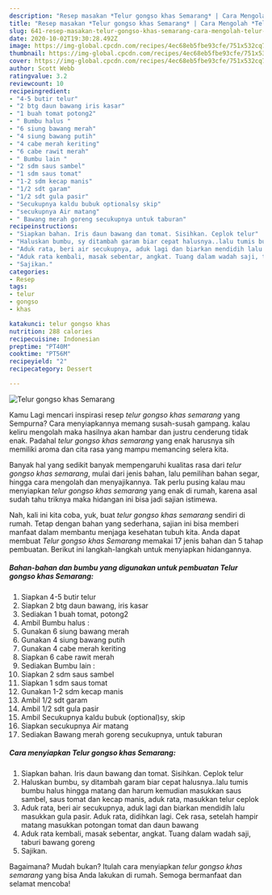 ```yaml
---
description: "Resep masakan *Telur gongso khas Semarang* | Cara Mengolah *Telur gongso khas Semarang* Yang Lezat"
title: "Resep masakan *Telur gongso khas Semarang* | Cara Mengolah *Telur gongso khas Semarang* Yang Lezat"
slug: 641-resep-masakan-telur-gongso-khas-semarang-cara-mengolah-telur-gongso-khas-semarang-yang-lezat
date: 2020-10-02T19:30:28.492Z
image: https://img-global.cpcdn.com/recipes/4ec68eb5fbe93cfe/751x532cq70/telur-gongso-khas-semarang-foto-resep-utama.jpg
thumbnail: https://img-global.cpcdn.com/recipes/4ec68eb5fbe93cfe/751x532cq70/telur-gongso-khas-semarang-foto-resep-utama.jpg
cover: https://img-global.cpcdn.com/recipes/4ec68eb5fbe93cfe/751x532cq70/telur-gongso-khas-semarang-foto-resep-utama.jpg
author: Scott Webb
ratingvalue: 3.2
reviewcount: 10
recipeingredient:
- "4-5 butir telur"
- "2 btg daun bawang iris kasar"
- "1 buah tomat potong2"
- " Bumbu halus "
- "6 siung bawang merah"
- "4 siung bawang putih"
- "4 cabe merah keriting"
- "6 cabe rawit merah"
- " Bumbu lain "
- "2 sdm saus sambel"
- "1 sdm saus tomat"
- "1-2 sdm kecap manis"
- "1/2 sdt garam"
- "1/2 sdt gula pasir"
- "Secukupnya kaldu bubuk optionalsy skip"
- "secukupnya Air matang"
- " Bawang merah goreng secukupnya untuk taburan"
recipeinstructions:
- "Siapkan bahan. Iris daun bawang dan tomat. Sisihkan. Ceplok telur"
- "Haluskan bumbu, sy ditambah garam biar cepat halusnya..lalu tumis bumbu halus hingga matang dan harum kemudian masukkan saus sambel, saus tomat dan kecap manis, aduk rata, masukkan telur ceplok"
- "Aduk rata, beri air secukupnya, aduk lagi dan biarkan mendidih lalu masukkan gula pasir. Aduk rata, didihkan lagi. Cek rasa, setelah hampir matang masukkan potongan tomat dan daun bawang"
- "Aduk rata kembali, masak sebentar, angkat. Tuang dalam wadah saji, taburi bawang goreng"
- "Sajikan."
categories:
- Resep
tags:
- telur
- gongso
- khas

katakunci: telur gongso khas 
nutrition: 288 calories
recipecuisine: Indonesian
preptime: "PT40M"
cooktime: "PT56M"
recipeyield: "2"
recipecategory: Dessert

---
```



![*Telur gongso khas Semarang*](https://img-global.cpcdn.com/recipes/4ec68eb5fbe93cfe/751x532cq70/telur-gongso-khas-semarang-foto-resep-utama.jpg)

Kamu Lagi mencari inspirasi resep *telur gongso khas semarang* yang Sempurna? Cara menyiapkannya memang susah-susah gampang. kalau keliru mengolah maka hasilnya akan hambar dan justru cenderung tidak enak. Padahal *telur gongso khas semarang* yang enak harusnya sih memiliki aroma dan cita rasa yang mampu memancing selera kita.

Banyak hal yang sedikit banyak mempengaruhi kualitas rasa dari *telur gongso khas semarang*, mulai dari jenis bahan, lalu pemilihan bahan segar, hingga cara mengolah dan menyajikannya. Tak perlu pusing kalau mau menyiapkan *telur gongso khas semarang* yang enak di rumah, karena asal sudah tahu triknya maka hidangan ini bisa jadi sajian istimewa.




Nah, kali ini kita coba, yuk, buat *telur gongso khas semarang* sendiri di rumah. Tetap dengan bahan yang sederhana, sajian ini bisa memberi manfaat dalam membantu menjaga kesehatan tubuh kita. Anda dapat membuat *Telur gongso khas Semarang* memakai 17 jenis bahan dan 5 tahap pembuatan. Berikut ini langkah-langkah untuk menyiapkan hidangannya.

<!--inarticleads1-->

##### Bahan-bahan dan bumbu yang digunakan untuk pembuatan *Telur gongso khas Semarang*:

1. Siapkan 4-5 butir telur
1. Siapkan 2 btg daun bawang, iris kasar
1. Sediakan 1 buah tomat, potong2
1. Ambil  Bumbu halus :
1. Gunakan 6 siung bawang merah
1. Gunakan 4 siung bawang putih
1. Gunakan 4 cabe merah keriting
1. Siapkan 6 cabe rawit merah
1. Sediakan  Bumbu lain :
1. Siapkan 2 sdm saus sambel
1. Siapkan 1 sdm saus tomat
1. Gunakan 1-2 sdm kecap manis
1. Ambil 1/2 sdt garam
1. Ambil 1/2 sdt gula pasir
1. Ambil Secukupnya kaldu bubuk (optional)sy, skip
1. Siapkan secukupnya Air matang
1. Sediakan  Bawang merah goreng secukupnya, untuk taburan




<!--inarticleads2-->

##### Cara menyiapkan *Telur gongso khas Semarang*:

1. Siapkan bahan. Iris daun bawang dan tomat. Sisihkan. Ceplok telur
1. Haluskan bumbu, sy ditambah garam biar cepat halusnya..lalu tumis bumbu halus hingga matang dan harum kemudian masukkan saus sambel, saus tomat dan kecap manis, aduk rata, masukkan telur ceplok
1. Aduk rata, beri air secukupnya, aduk lagi dan biarkan mendidih lalu masukkan gula pasir. Aduk rata, didihkan lagi. Cek rasa, setelah hampir matang masukkan potongan tomat dan daun bawang
1. Aduk rata kembali, masak sebentar, angkat. Tuang dalam wadah saji, taburi bawang goreng
1. Sajikan.




Bagaimana? Mudah bukan? Itulah cara menyiapkan *telur gongso khas semarang* yang bisa Anda lakukan di rumah. Semoga bermanfaat dan selamat mencoba!
